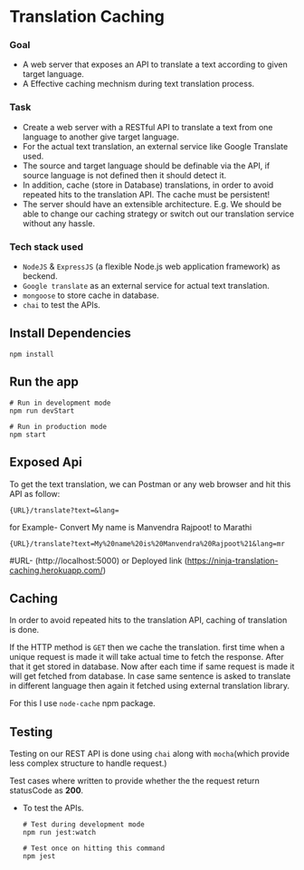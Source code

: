 # Translation Caching

### Goal
- A web server that exposes an API to translate a text according to given target language.
- A Effective caching mechnism during text translation process.

### Task
- Create a web server with a RESTful API to translate a text from one language to another give target language.
- For the actual text translation, an external service like Google Translate used.
- The source and target language should be definable via the API, if source language is not defined then it should detect it.
- In addition, cache (store in Database) translations, in order to avoid repeated hits to the translation API. The
cache must be persistent!
- The server should have an extensible architecture. 
E.g. We should be able to change our caching strategy or switch out our translation service without any hassle.

### Tech stack used
-  `NodeJS` & `ExpressJS` (a flexible Node.js web application framework) as beckend.
-  `Google translate` as an external service for actual text translation.
-  `mongoose` to store cache in database.
-  `chai` to test the APIs.

## Install Dependencies

```
npm install
```

## Run the app
```
# Run in development mode
npm run devStart

# Run in production mode
npm start
```

## Exposed Api 
To get the text translation, we can Postman or any web browser and hit this API as follow:

```
{URL}/translate?text=&lang=

```
for Example- Convert My name is Manvendra Rajpoot! to Marathi

```
{URL}/translate?text=My%20name%20is%20Manvendra%20Rajpoot%21&lang=mr

```
#URL- (http://localhost:5000) or Deployed link (https://ninja-translation-caching.herokuapp.com/)

## Caching 
In order to avoid repeated hits to the translation API, caching of translation is done.

If the HTTP method is `GET` then we cache the translation.
first time when a unique request is made it will take actual time to fetch the response. After that it get stored in database. Now after each time if same request is made it will get fetched from database. In case same sentence is asked to translate in different language then again it fetched using external translation library.

For this I use `node-cache` npm package.

## Testing
Testing on our REST API is done using `chai` along with `mocha`(which provide less complex structure to handle request.)

Test cases where written to provide whether the the request return statusCode as **200**.

- To test the APIs.
  ```
  # Test during development mode
  npm run jest:watch

  # Test once on hitting this command
  npm jest
  ```
